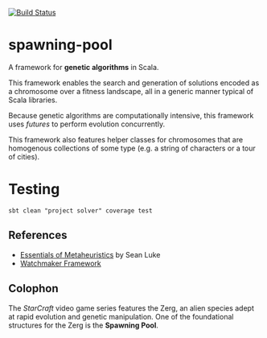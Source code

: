 [![Build Status](https://travis-ci.org/mcanlas/spawning-pool.svg?branch=master)](https://travis-ci.org/mcanlas/spawning-pool)

spawning-pool
=============

A framework for **genetic algorithms** in Scala.

This framework enables the search and generation of solutions encoded as a chromosome over a fitness landscape, all in a generic manner typical of Scala libraries.

Because genetic algorithms are computationally intensive, this framework uses *futures* to perform evolution concurrently.

This framework also features helper classes for chromosomes that are homogenous collections of some type (e.g. a string of characters or a tour of cities).

Testing
=======

    sbt clean "project solver" coverage test

References
----------
* [Essentials of Metaheuristics](http://cs.gmu.edu/~sean/book/metaheuristics/) by Sean Luke
* [Watchmaker Framework](http://watchmaker.uncommons.org/)

Colophon
--------

The *StarCraft* video game series features the Zerg, an alien species adept at rapid evolution and genetic manipulation. One of the foundational structures for the Zerg is the **Spawning Pool**.
